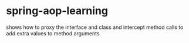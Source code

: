 # spring-aop-learning
shows how to proxy the interface and class and intercept method calls to add extra values to method arguments
